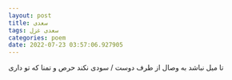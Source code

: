 ```yaml
---
layout: post
title: سعدی
tags: سعدی غزل
categories: poem
date: 2022-07-23 03:57:06.927905
---
```


تا میل نباشد به وصال از طرف دوست / سودی نکند حرص و تمنا که تو داری